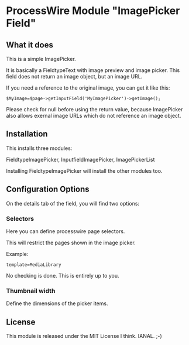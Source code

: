 # ProcessWire Module "ImagePicker Field" #

## What it does

This is a simple ImagePicker.

It is basically a FieldtypeText with image preview and image picker.
This field does not return an image object, but an image URL.

If you need a reference to the original image, you can get it like this:

```
$MyImage=$page->getInputField('MyImagePicker')->getImage();
```

Please check for null before using the return value, because ImagePicker also allows exernal image URLs which do not reference an image object. 

## Installation
This installs three modules:

FieldtypeImagePicker, InputfieldImagePicker, ImagePickerList

Installing FieldtypeImagePicker will install the other modules too.


## Configuration Options

On the details tab of the field, you will find two options:

### Selectors
Here you can define processwire page selectors.

This will restrict the pages shown in the image picker.

Example: 
```
template=MediaLibrary
```

No checking is done. This is entirely up to you.

### Thumbnail width
Define the dimensions of the picker items.


## License

This module is released under the MIT License I think. IANAL. ;-)
